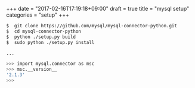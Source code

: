 +++
date = "2017-02-16T17:19:18+09:00"
draft = true
title = "mysql setup"
categories = "setup"
+++


```bash
$  git clone https://github.com/mysql/mysql-connector-python.git
$  cd mysql-connector-python
$  python ./setup.py build
$  sudo python ./setup.py install

...

>>> import mysql.connector as msc
>>> msc.__version__
'2.1.3'
>>>
```